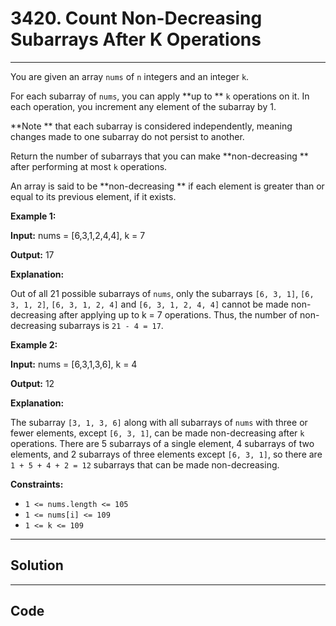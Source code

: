 # 3420. Count Non-Decreasing Subarrays After K Operations

---

You are given an array `nums` of `n` integers and an integer `k`.

For each subarray of `nums`, you can apply **up to ** `k` operations on it. In each operation, you increment any element of the subarray by 1.

**Note ** that each subarray is considered independently, meaning changes made to one subarray do not persist to another.

Return the number of subarrays that you can make **non-decreasing ** ​​​​​after performing at most `k` operations.

An array is said to be **non-decreasing ** if each element is greater than or equal to its previous element, if it exists.

 

**Example 1:**

**Input:** nums = [6,3,1,2,4,4], k = 7

**Output:** 17

**Explanation:**

Out of all 21 possible subarrays of `nums`, only the subarrays `[6, 3, 1]`, `[6, 3, 1, 2]`, `[6, 3, 1, 2, 4]` and `[6, 3, 1, 2, 4, 4]` cannot be made non-decreasing after applying up to k = 7 operations. Thus, the number of non-decreasing subarrays is `21 - 4 = 17`.

**Example 2:**

**Input:** nums = [6,3,1,3,6], k = 4

**Output:** 12

**Explanation:**

The subarray `[3, 1, 3, 6]` along with all subarrays of `nums` with three or fewer elements, except `[6, 3, 1]`, can be made non-decreasing after `k` operations. There are 5 subarrays of a single element, 4 subarrays of two elements, and 2 subarrays of three elements except `[6, 3, 1]`, so there are `1 + 5 + 4 + 2 = 12` subarrays that can be made non-decreasing.

 

**Constraints:**

  * `1 <= nums.length <= 105`
  * `1 <= nums[i] <= 109`
  * `1 <= k <= 109`

---

## Solution



---

## Code
```python


```